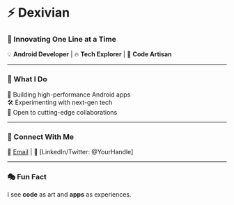 # ⚡ Dexivian  

### 🚀 Innovating One Line at a Time  

💡 **Android Developer** | 🔥 **Tech Explorer** | 🎯 **Code Artisan**  

---

### 🌟 What I Do  
🚀 Building high-performance Android apps  
🛠️ Experimenting with next-gen tech  
🤝 Open to cutting-edge collaborations  

---

### 📡 Connect With Me  
📩 [Email](mailto:your.email@example.com) | 🔗 [LinkedIn/Twitter: @YourHandle]  

---

### 🎭 Fun Fact  
I see **code** as art and **apps** as experiences.
